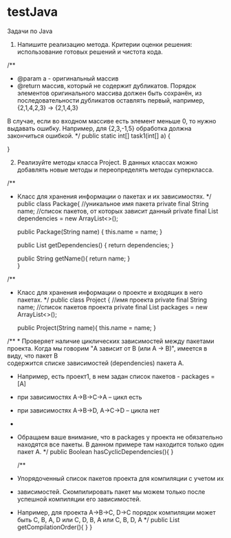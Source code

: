 # testJava
Задачи по Java

1. Напишите реализацию метода. Критерии оценки решения: использование готовых решений и чистота кода.

/**
 * @param a - оригинальный массив
 * @return массив, который не содержит дубликатов. Порядок элементов оригинального массива должен быть сохранён, из последовательности дубликатов оставлять первый, например, {2,1,4,2,3} -> {2,1,4,3}

В случае, если во входном массиве есть элемент меньше 0, то нужно выдавать ошибку.
Например, для {2,3,-1,5} обработка должна закончиться ошибкой.
 */
public static int[] task1(int[] a) {   
























}

















2. Реализуйте методы класса Project. В данных классах можно добавлять новые методы и переопределять методы суперкласса.  

/**
 * Класс для хранения информации о пакетах и их зависимостях.
 */
public class Package{
           //уникальное имя пакета
	private final String name; 
//список пакетов, от которых зависит данный
private final List<Package> dependencies = new ArrayList<>();
	
	public Package(String name)  {
		this.name = name;
	}	

	public List<Package> getDependencies() {
		return dependencies;
}

    public String getName(){
		return name;
    }	
}

/**
* Класс для хранения информации о проекте и входящих в него пакетах.
*/
public class Project {
           //имя проекта
	private final String name; 
           //список пакетов проекта
           private final List<Package> packages = new ArrayList<>(); 
	
	public Project(String name){
		this.name = name;
}

/**
	 * Проверяет наличие циклических зависимостей между пакетами проекта.
                Когда мы говорим "A зависит от B (или A -> B)", имеется в виду, что пакет B   
                содержится списке зависимостей (dependencies) пакета A. 
 * Например, есть проект1, в нем задан список пакетов - packages = [A]
 * при зависимостях A->B->C->A – цикл есть
 * при зависимостях A->B->D, A->C->D – цикла нет
 * 
 * Обращаем ваше внимание, что в packages у проекта не обязательно находятся все пакеты. В данном примере там находится только один пакет A.
	 */
	public Boolean hasCyclicDependencies(){
	}

	/**
 * Упорядоченный список пакетов проекта для компиляции с учетом их 
 * зависимостей. Скомпилировать пакет мы можем только после успешной компиляции его зависимостей. 
 * Например, для проекта A->B->C, D->C
порядок компиляции может быть C, B, A, D или C, D, B, A или C, B, D, A
	 */
	public List<Package> getCompilationOrder(){
            }
}
